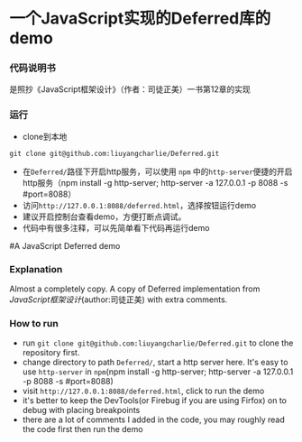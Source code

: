 # 一个JavaScript实现的Deferred库的demo

### 代码说明书

是照抄《JavaScript框架设计》（作者：司徒正美）一书第12章的实现

### 运行
* clone到本地
```
git clone git@github.com:liuyangcharlie/Deferred.git
```
* 在`Deferred/`路径下开启http服务，可以使用 `npm` 中的`http-server`便捷的开启http服务（npm install -g http-server; http-server -a 127.0.0.1 -p 8088 -s #port=8088）
* 访问`http://127.0.0.1:8088/deferred.html`，选择按钮运行demo
* 建议开启控制台查看demo，方便打断点调试。
* 代码中有很多注释，可以先简单看下代码再运行demo

#A JavaScript Deferred demo

### Explanation

Almost a completely copy. A copy of Deferred implementation from *JavaScript框架设计*(author:司徒正美) with extra comments.

### How to run

* run `git clone git@github.com:liuyangcharlie/Deferred.git` to clone the repository first.
* change directory to path `Deferred/`, start a http server here. It's easy to use `http-server` in `npm`(npm install -g http-server; http-server -a 127.0.0.1 -p 8088 -s #port=8088)
* visit `http://127.0.0.1:8088/deferred.html`, click to run the demo
* it's better to keep the DevTools(or Firebug if you are using Firfox) on to debug with placing breakpoints
* there are a lot of comments I added in the code, you may roughly read the code first then run the demo
